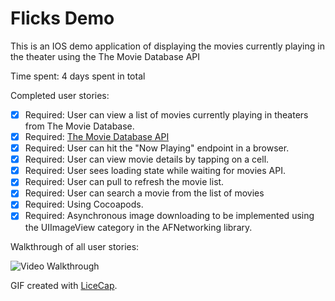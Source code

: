 # Flicks Demo
This is an IOS demo application of displaying the movies currently playing in the theater using the The Movie Database API

Time spent: 4 days spent in total

Completed user stories:
 * [x] Required: User can view a list of movies currently playing in theaters from The Movie Database. 
 * [x] Required: [The Movie Database API](https://api.themoviedb.org/3/movie/now_playing?api_key=a07e22bc18f5cb106bfe4cc1f83ad8ed)
 * [x] Required: User can hit the "Now Playing" endpoint in a browser. 
 * [x] Required: User can view movie details by tapping on a cell.
 * [x] Required: User sees loading state while waiting for movies API.
 * [x] Required: User can pull to refresh the movie list.
 * [x] Required: User can search a movie from the list of movies
 * [x] Required: Using Cocoapods.
 * [x] Required: Asynchronous image downloading to be implemented using the UIImageView category in the AFNetworking library.

Walkthrough of all user stories:

![Video Walkthrough](https://github.com/ngoccuong11789/Flicks/blob/master/WalkThrough.gif)

GIF created with [LiceCap](http://www.cockos.com/licecap/).
